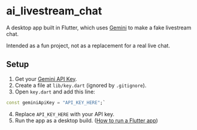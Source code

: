 # ai_livestream_chat

A desktop app built in Flutter, which uses [Gemini](https://deepmind.google/technologies/gemini/) to make a fake livestream chat.

Intended as a fun project, not as a replacement for a real live chat.

## Setup
1. Get your [Gemini API Key](https://makersuite.google.com/app/apikey).
2. Create a file at `lib/key.dart` (ignored by `.gitignore`).
3. Open `key.dart` and add this line:
```dart
const geminiApiKey = "API_KEY_HERE";`
```
4. Replace `API_KEY_HERE` with your API key.
5. Run the app as a desktop build. ([How to run a Flutter app](https://docs.flutter.dev/get-started/test-drive#run-your-sample-flutter-app))
